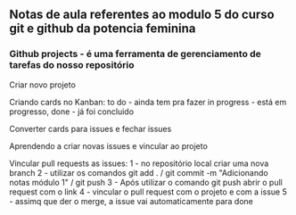 ## Notas de aula referentes ao modulo 5 do curso git e github da potencia feminina

### Github projects - é uma ferramenta de gerenciamento de tarefas do nosso repositório

Criar novo projeto

Criando cards no Kanban:
to do - ainda tem pra fazer
in progress - está em progresso,
done - já foi concluido

Converter cards para issues e fechar issues

Aprendendo a criar novas issues e vincular ao projeto

Vincular pull requests as issues:
1 - no repositório local criar uma nova branch
2 - utilizar os comandos git add . / git commit -m "Adicionando notas módulo 1" / git push
3 - Após utilizar o comando git push abrir o pull request com o link
4 - vincular o pull request com o projeto e com a issue
5 - assimq que der o merge, a issue vai automaticamente para done